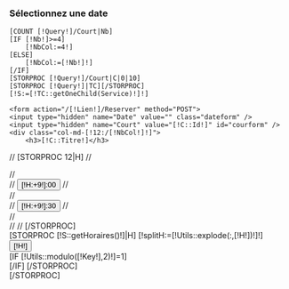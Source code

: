 <!--<div id="datepicker"></div>-->

<div class="row">
    <div class="col-md-12">
        <h3>Sélectionnez une date </h3>
        <div id="datepicker-wrap" class="input-group date" data-date="[DATE d/m/Y][!TMS::Now!][/DATE]">
            <input type="hidden" class="form-control" id="datepicker" value="[DATE d/m/Y][!TMS::Now!][/DATE]">
        </div>
    </div>
</div>

<script>
var today = new Date();
$('#datepicker-wrap').datepicker({
        format:"dd/mm/yyyy",
        language: "fr",
        minDate: today,
        startDate: today,
        autoclose:true
    }).on('changeDate',onChangeDate);;


function onChangeDate(e) {

    $('#datepicker').val(
        $('#datepicker-wrap').datepicker('getFormattedDate')
    );


    console.log('change date',e);



    //Mise à jour de la date
    var today = new Date();
    today.setHours(0);
    today.setMinutes(0);
    today.setSeconds(0);
    console.log('DATE '+Math.floor(today.getTime()/1000));
    $('.dateform').val((e)?Math.floor(new Date(e.date).getTime()/1000):Math.floor(today.getTime()/1000));

    if(e != undefined && e.date.getFullYear() < today.getFullYear()){
        $('.horaire-tennis').addClass('disabled');
        return false;
    }
    if(e != undefined && e.date.getFullYear() == today.getFullYear() && e.date.getMonth() < today.getMonth()){
        $('.horaire-tennis').addClass('disabled');
        return false;
    }
    if(e != undefined && e.date.getFullYear() == today.getFullYear() && e.date.getMonth() == today.getMonth() && e.date.getDate() < today.getDate()){
        $('.horaire-tennis').addClass('disabled');
        return false;
    }


    $.ajax({
        url: "/[!Query!]/getDispo.json",
        data: {
            date: (e)?Math.floor(new Date(e.date).getTime()/1000):Math.floor(new Date().getTime()/1000)
        },
        method: 'POST'
    }).success(function (response) {
        //mise à jour des cours
        $('.horaire-tennis').removeClass('disabled');
        $('.horaire-tennis').removeClass('warning');
        $('.horaire-tennis').removeClass('old');

        $('.horaire-wrapper:last-child .horaire-tennis').addClass('warning');
        console.log('RESPONSE',response);

        for ( var r in response.data){
            if(response.data[r].HeureFin == 0) response.data[r].HeureFin = 24;
            for (var j=response.data[r].HeureDebut; j<=response.data[r].HeureFin; j++ ){
                console.log('test time', r, j ,parseInt(response.data[r].HeureDebut),parseInt(response.data[r].MinuteDebut),'FIN',parseInt(response.data[r].HeureFin),parseInt(response.data[r].MinuteFin));
                //calcul 30 min avant
                if (parseInt(response.data[r].MinuteDebut)==0){
                    $('#date-' + response.data[r].Court + '-' + (parseInt(response.data[r].HeureDebut)-1) + '-30').addClass('warning');
                }else $('#date-' + response.data[r].Court + '-' + parseInt(response.data[r].HeureDebut) + '-00').addClass('warning');

                if ( (j==parseInt(response.data[r].HeureDebut) && parseInt(response.data[r].MinuteDebut)==0 )
                        || (j<parseInt(response.data[r].HeureFin)&&j>parseInt(response.data[r].HeureDebut))
                        || (j==parseInt(response.data[r].HeureFin) && parseInt(response.data[r].MinuteFin)==30)) {
                    console.log('desactivation '+'#date-' + response.data[r].Court + '-' + parseInt(j) + '-00')
                    $('#date-' + response.data[r].Court + '-' + parseInt(j) + '-00').addClass('disabled');
                }
                if (j < parseInt(response.data[r].HeureFin)){
                    console.log('desactivation '+'#date-' + response.data[r].Court + '-' + parseInt(j) + '-30')
                    $('#date-'+response.data[r].Court+'-'+parseInt(j)+'-30').addClass('disabled');
                }
            }
        }

    }).fail(function (reponse){
        console.log('erreur ajax',reponse);
    }).done(function(){
        if(e != undefined && e.date.getFullYear() == today.getFullYear() && e.date.getMonth() == today.getMonth() && e.date.getDate() == today.getDate() || e == undefined){
            var now = new Date();
            var horaires = $('.horaire-tennis');
            $.each(horaires,function(i,v){
                if($(v).data('heure') <= now.getHours()){
                    $(v).addClass('old');
                }
            });
        }
    });


}
$(function () {
    onChangeDate();
});
</script>
<div class="row">

    [COUNT [!Query!]/Court|Nb]
    [IF [!Nb!]>=4]
        [!NbCol:=4!]
    [ELSE]
        [!NbCol:=[!Nb!]!]
    [/IF]
    [STORPROC [!Query!]/Court|C|0|10]
    [STORPROC [!Query!]|TC][/STORPROC]
    [!S:=[!TC::getOneChild(Service)!]!]

    <form action="/[!Lien!]/Reserver" method="POST">
    <input type="hidden" name="Date" value="" class="dateform" />
    <input type="hidden" name="Court" value="[!C::Id!]" id="courform" />
    <div class="col-md-[!12:/[!NbCol!]!]">
        <h3>[!C::Titre!]</h3>
//        [STORPROC 12|H]
//           <div class="row">
//                <div class="col-xs-6 horaire-wrapper left">
//                    <input type="submit" class="horaire-tennis" id="date-[!C::Id!]-[!H:+9!]-00" name="HeureDebut" value="[!H:+9!]:00" />
 //               </div>
 //               <div class="col-xs-6 horaire-wrapper right">
 //                   <input type="submit" class="horaire-tennis" id="date-[!C::Id!]-[!H:+9!]-30" name="HeureDebut" value="[!H:+9!]:30" />
 //               </div>
 //           </div>
//
//        [/STORPROC]
        <div class="row">
        [STORPROC [!S::getHoraires()!]|H]
            [!splitH:=[!Utils::explode(:,[!H!])!]!]
            <div class="col-xs-6 horaire-wrapper">
                <input type="submit" class="horaire-tennis" id="date-[!C::Id!]-[!splitH::0!]-[!splitH::1!]" name="HeureDebut" value="[!H!]" data-heure="[!splitH::0!]"/>
            </div>
            [IF [!Utils::modulo([!Key!],2)!]=1]
            </div>
            <div class="row">
            [/IF]
        [/STORPROC]
        </div>
    </div>
    </form>
    [/STORPROC]
</div>
<style>
    @media screen and (min-width: 768px) {
        .modal-dialog {
            width: [!NbCol:*2!]0%;
        }
    }
</style>
